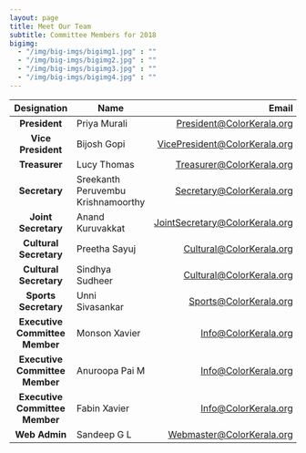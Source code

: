 ```yaml
---
layout: page
title: Meet Our Team
subtitle: Committee Members for 2018
bigimg:
  - "/img/big-imgs/bigimg1.jpg" : ""
  - "/img/big-imgs/bigimg2.jpg" : ""
  - "/img/big-imgs/bigimg3.jpg" : ""
  - "/img/big-imgs/bigimg4.jpg" : ""
---
```

|Designation                   |Name	                               |Email                         |
|:-----------------------------:|-------------------------------------|-----------------------------:|
|**President**	               |Priya Murali                         |President@ColorKerala.org     |
|**Vice President**	           |Bijosh Gopi                          |VicePresident@ColorKerala.org |
|**Treasurer**	               |Lucy Thomas                          |Treasurer@ColorKerala.org     | 
|**Secretary**	               |Sreekanth Peruvembu Krishnamoorthy   |Secretary@ColorKerala.org     |
|**Joint Secretary**           |Anand Kuruvakkat                     |JointSecretary@ColorKerala.org|
|**Cultural Secretary**        |Preetha Sayuj                        |Cultural@ColorKerala.org      |
|**Cultural Secretary**        |Sindhya Sudheer                      |Cultural@ColorKerala.org      |
|**Sports Secretary**          |Unni Sivasankar                      |Sports@ColorKerala.org        |
|**Executive Committee Member**|Monson Xavier                        |Info@ColorKerala.org|
|**Executive Committee Member**|Anuroopa Pai M                       |Info@ColorKerala.org|
|**Executive Committee Member**|Fabin Xavier                         |Info@ColorKerala.org|
|**Web Admin**	               |Sandeep G L                          |Webmaster@ColorKerala.org     |



